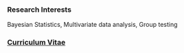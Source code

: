 ### Research Interests

Bayesian Statistics, Multivariate data analysis, Group testing

###  [Curriculum Vitae](CV_ZichenMa.pdf)
